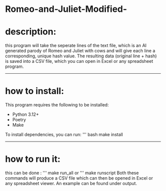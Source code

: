 
# Romeo-and-Juliet-Modified-

# description:
this program will take the seperate lines of the text file, which is an AI generated parody of Romeo and Juliet with cows and will give each line a corresponding, unique hash value. 
The resulting data (original line + hash) is saved into a CSV file, which you can open in Excel or any spreadsheet program.

---

# how to install:
This program requires the following to be installed:
- Python 3.12+
- Poetry
- Make
  
To install dependencies, you can run:
''' bash
make install

---

# how to run it:
this can be done :
''' 
make run_all
or 
'''
make runscript
Both these commands will produce a CSV file which can then be opened in Excel or any spreadsheet viewer. An example can be found under output. 

